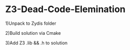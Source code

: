 # Z3-Dead-Code-Elemination

1)Unpack to Zydis folder

2)Build solution via Cmake

3)Add Z3 .lib && .h to solution 
